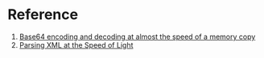 # Reference

1. [Base64 encoding and decoding at almost the speed of a memory copy](https://arxiv.org/abs/1910.05109)
1. [Parsing XML at the Speed of Light](https://aosabook.org/en/posa/parsing-xml-at-the-speed-of-light.html)

